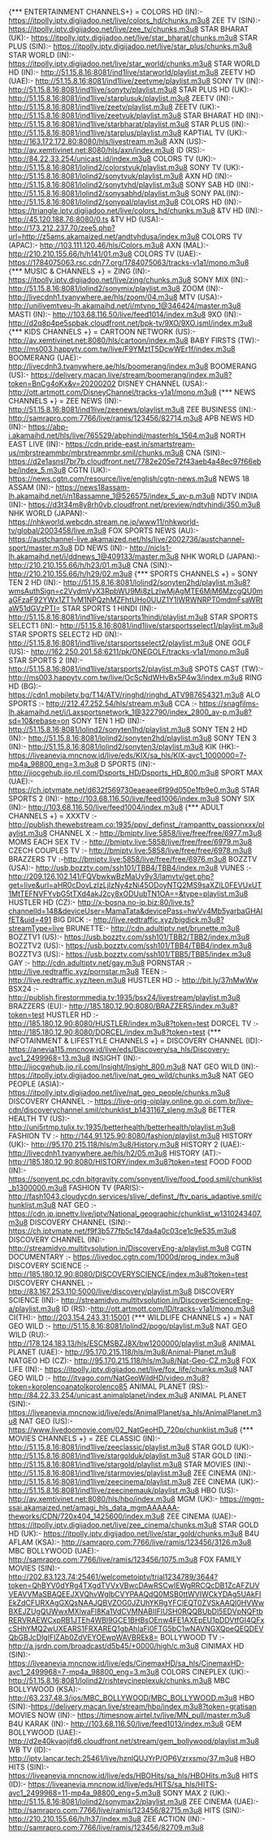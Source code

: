 {*** ENTERTAINMENT CHANNELS+} = COLORS HD (IN):- https://itpolly.iptv.digijadoo.net/live/colors_hd/chunks.m3u8 ZEE TV (SIN):- https://itpolly.iptv.digijadoo.net/live/zee_tv/chunks.m3u8 STAR BHARAT (UK):- https://itpolly.iptv.digijadoo.net/live/star_bharat/chunks.m3u8 STAR PLUS (SIN):- https://itpolly.iptv.digijadoo.net/live/star_plus/chunks.m3u8 STAR WORLD (IN):- https://itpolly.iptv.digijadoo.net/live/star_world/chunks.m3u8 STAR WORLD HD (IN):- http://51.15.8.16:8081/ind1live/starworld/playlist.m3u8 ZEETV HD (UAE):- http://51.15.8.16:8081/ind1live/zeetvme/playlist.m3u8 SONY TV (IN):- http://51.15.8.16:8081/ind1live/sonytv/playlist.m3u8 STAR PLUS HD (UK):- http://51.15.8.16:8081/ind1live/starplusuk/playlist.m3u8  ZEETV (IN):- http://51.15.8.16:8081/ind1live/zeetv/playlist.m3u8 ZEETV (UK):- http://51.15.8.16:8081/ind1live/zeetvuk/playlist.m3u8 STAR BHARAT HD  (IN):- http://51.15.8.16:8081/ind1live/starbharat/playlist.m3u8 STAR PLUS (IN):- http://51.15.8.16:8081/ind1live/starplus/playlist.m3u8 KAPTIAL TV (UK):- http://163.172.172.80:8080/hls/livestream.m3u8 AXN (US):- http://av.xemtivinet.net:8080/hls/axn/index.m3u8 ID (RS):- http://84.22.33.254/unicast.id/index.m3u8 COLORS TV (UK):- http://51.15.8.16:8081/lolind2/colorstvuk/playlist.m3u8 SONY TV (UK):- http://51.15.8.16:8081/lolind2/sonytvuk/playlist.m3u8 AXN HD (IN):- http://51.15.8.16:8081/lolind2/sonytvhd/playlist.m3u8 SONY SAB HD (IN):- http://51.15.8.16:8081/lolind2/sonysabhd/playlist.m3u8 SONY PAL(IN):- http://51.15.8.16:8081/lolind2/sonypal/playlist.m3u8 COLORS HD (IN):- https://triangle.iptv.digijadoo.net/live/colors_hd/chunks.m3u8 &TV HD (IN):- http://45.120.188.76:8080/0.ts &TV HD (USA):- http://173.212.237.70/zee5.php?url=http://z5ams.akamaized.net/andtvhdusa/index.m3u8 COLORS TV (APAC):- http://103.111.120.46/hls/Colors.m3u8 AXN (MAL):- http://210.210.155.66/h/h141/01.m3u8 COLORS TV (UAE):- https://1784075063.rsc.cdn77.org/1784075063/tracks-v1a1/mono.m3u8                                                                                                                                                                                                                                                                                                                                                                                                                                                                                                                                                                                                                                                                                                                                                                                                                                                                                                                      {*** MUSIC & CHANNELS +} = ZING (IN):- https://itpolly.iptv.digijadoo.net/live/zing/chunks.m3u8 SONY MIX (IN):-http://51.15.8.16:8081/lolind2/sonymix/playlist.m3u8  ZOOM (IN):- http://livecdnh1.tvanywhere.ae/hls/zoom/04.m3u8 MTV (USA):- http://unilivemtveu-lh.akamaihd.net/i/mtvno_1@346424/master.m3u8 MASTI (IN):- http://103.68.116.50/live/feed1014/index.m3u8 9XO (IN):- http://d2q8p4pe5spbak.cloudfront.net/bpk-tv/9XO/9XO.isml/index.m3u8  {*** KIDS CHANNELS +} = CARTOON NETWORK (US):- http://av.xemtivinet.net:8080/hls/cartoon/index.m3u8 BABY FIRSTS (TW):- http://ms003.happytv.com.tw/live/F9YMztT5DcwWEr1f/index.m3u8 BOOMERANG (UAE):- http://livecdnh3.tvanywhere.ae/hls/boomerang/index.m3u8 BOOMERANG (US):- https://delivery.macan.live/stream/boomerang/index.m3u8?token=BnCg4oKx&v=20200202 DISNEY CHANNEL (USA):- http://ott.artmott.com/DisneyChannel/tracks-v1a1/mono.m3u8
{*** NEWS CHANNELS +} = ZEE NEWS (IN):- http://51.15.8.16:8081/ind1live/zeenews/playlist.m3u8 ZEE BUSINESS (IN):- http://samrapro.com:7766/live/ramis/123456/82714.m3u8 APB NEWS HD (IN):- https://abp-i.akamaihd.net/hls/live/765529/abphindi/masterhls_1564.m3u8 NORTH EAST LIVE (IN):- https://cdn.pride-east.in/smartstream-us/mbrstreammbr/mbrstreammbr.smil/chunks.m3u8 CNA (SIN):- https://d2e1asnsl7br7b.cloudfront.net/7782e205e72f43aeb4a48ec97f66ebbe/index_5.m3u8 CGTN (UK):- https://news.cgtn.com/resource/live/english/cgtn-news.m3u8 NEWS 18 ASSAM (IN):- https://news18assam-lh.akamaihd.net/i/n18assamne_1@526575/index_5_av-p.m3u8 NDTV INDIA (IN):- https://d3t34m8y8rh0vb.cloudfront.net/preview/ndtvhindi/350.m3u8 NHK WORLD (JAPAN):- https://nhkworld.webcdn.stream.ne.jp/www11/nhkworld-tv/global/2003458/live.m3u8 FOX SPORTS NEWS (AU):- https://austchannel-live.akamaized.net/hls/live/2002736/austchannel-sport/master.m3u8 DD NEWS (IN):- http://nicls1-lh.akamaihd.net/i/ddnews_1@409133/master.m3u8 NHK WORLD (JAPAN):- http://210.210.155.66/h/h23/01.m3u8 CNA (SIN):- http://210.210.155.66/h/h29/02.m3u8            {*** SPORTS CHANNELS +} = SONY TEN 2 HD (IN):- http://51.15.8.16:8081/lolind2/sonyten2hd/playlist.m3u8?wmsAuthSign=c2VydmVyX3RpbWU9Mi8zLzIwMjAgMTE6MjM6MzcgQU0maGFzaF92YWx1ZT1vM1NPQzhMZFhtUHo0UUZ1Y1lWRWNRPT0mdmFsaWRtaW51dGVzPTI= STAR SPORTS 1 HINDI (IN):- http://51.15.8.16:8081/ind1live/starsports1hindi/playlist.m3u8 STAR SPORTS SELECT1 (IN):-  http://51.15.8.16:8081/ind1live/starsportsselect1/playlist.m3u8 STAR SPORTS SELECT2 HD (IN):- http://51.15.8.16:8081/ind1live/starsportsselect2/playlist.m3u8 ONE GOLF (US):-  http://162.250.201.58:6211/pk/ONEGOLF/tracks-v1a1/mono.m3u8 STAR SPORTS 2 (IN):- http://51.15.8.16:8081/ind1live/starsports2/playlist.m3u8 SPOTS CAST (TW):-  http://ms003.happytv.com.tw/live/OcScNdWHvBx5P4w3/index.m3u8 RING HD (BG):- https://cdn1.mobiletv.bg/T14/ATV/ringhd/ringhd_ATV987654321.m3u8 ALO SPORTS :- http://212.47.252.54/hls/stream.m3u8 CCA :- https://snagfilms-lh.akamaihd.net/i/Laxsportsnetwork_1@322790/index_2800_av-p.m3u8?sd=10&rebase=on SONY TEN 1 HD (IN):- http://51.15.8.16:8081/lolind2/sonyten1hd/playlist.m3u8 SONY TEN 2 HD (IN):-  http://51.15.8.16:8081/lolind2/sonyten2hd/playlist.m3u8 SONY TEN 3 (IN):- http://51.15.8.16:8081/lolind2/sonyten3/playlist.m3u8 KIK (HK):- https://liveanevia.mncnow.id/live/eds/KIX/sa_hls/KIX-avc1_1000000=7-mp4a_98800_eng=3.m3u8 D SPORTS (IN):- http://jiocgehub.jio.ril.com/Dsports_HD/Dsports_HD_800.m3u8 SPORT MAX (UAE):- https://ch.iptvmate.net/d632f569730eaeaee6f99d050e1fb9e0.m3u8 STAR SPORTS 2 (IN):- http://103.68.116.50/live/feed1006/index.m3u8 SONY SIX (IN):- http://103.68.116.50/live/feed1004/index.m3u8 
{*** ADULT CHANNELS +} = XXXTV :- http://publish.thewebstream.co:1935/ppv/_definst_/rampanttv_passionxxx/playlist.m3u8  CHANNEL X :- http://bmiptv.live:5858/live/free/free/6977.m3u8 MOMS EACH SEX TV :- http://bmiptv.live:5858/live/free/free/6979.m3u8  CZECH COUPLES TV :- http://bmiptv.live:5858/live/free/free/6978.m3u8 BRAZZERS TV :-http://bmiptv.live:5858/live/free/free/6976.m3u8  BOZZTV (USA):- http://usb.bozztv.com/ssh101/TBB4/TBB4/index.m3u8 VUNES :- http://209.126.102.141/FQVbwkwBzMaUy9v3/lamvtv/get.php?get=live&url=aHR0cDovLzIzLjIzNy4zNi45ODoyNTQ2MS9saXZlL0FEVUxUT1MtTEFNVFYvbG5tTXd4akJ2cy8xODUubTN1OA==&type=playlist.m3u8 HUSTLER HD (CZ):-  http://x-bosna.no-ip.biz:80/live.ts?channelId=148&deviceUser=MamaTata&devicePass=hwVv4Mb5yarbaGHAIfET&uid=491 BIG DICK :- http://live.redtraffic.xyz/bigdick.m3u8?streamType=live BRUNETTE:- http://cdn.adultiptv.net/brunette.m3u8 BOZZTV1 (US):- https://usb.bozztv.com/ssh101/TBB2/TBB2/index.m3u8 BOZZTV2 (US):- https://usb.bozztv.com/ssh101/TBB4/TBB4/index.m3u8 BOZZTV3 (US):- https://usb.bozztv.com/ssh101/TBB5/TBB5/index.m3u8 GAY :- http://cdn.adultiptv.net/gay.m3u8  PORNSTAR :- http://live.redtraffic.xyz/pornstar.m3u8 TEEN :- http://live.redtraffic.xyz/teen.m3u8 HUSTLER HD :- http://bit.ly/37nMwWw BSX24 :- http://publish.firestormmedia.tv:1935/bsx24/livestream/playlist.m3u8 BRAZZERS (EU):- http://185.180.12.90:8080/BRAZZERS/index.m3u8?token=test HUSTLER HD :- http://185.180.12.90:8080/HUSTLER/index.m3u8?token=test DORCEL TV :- http://185.180.12.90:8080/DORCEL/index.m3u8?token=test                                          {*** INFOTAINMENT & LIFESTYLE CHANNELS +} = DISCOVERY CHANNEL (ID):- https://anevia115.mncnow.id/live/eds/Discovery/sa_hls/Discovery-avc1_2499968=13.m3u8 INSIGHT (IN):- http://jiocgwhub.jio.ril.com/Insight/Insight_800.m3u8 NAT GEO WILD (IN):- https://itpolly.iptv.digijadoo.net/live/nat_geo_wild/chunks.m3u8 NAT GEO PEOPLE (ASIA):- https://itpolly.iptv.digijadoo.net/live/nat_geo_people/chunks.m3u8 DISCOVERY CHANNEL :-  https://live-orig-oiplay.online.go.oi.com.br/live-cdn/discoverychannel.smil/chunklist_b1431167_sleng.m3u8 BETTER HEALTH TV (US):- http://uni5rtmp.tulix.tv:1935/betterhealth/betterhealth/playlist.m3u8 FASHION TV :-  http://144.91.125.90:8080/fashion/playlist.m3u8 HISTORY (UK):- http://95.170.215.118/hls/m3u8/History.m3u8  HISTORY 2 (UAE):- http://livecdnh1.tvanywhere.ae/hls/h2/05.m3u8 HISTORY (AT):- http://185.180.12.90:8080/HISTORY/index.m3u8?token=test FOOD FOOD (IN):- https://sonyent.pc.cdn.bitgravity.com/sonyent/live/food_food.smil/chunklist_b1300000.m3u8 FASHION TV (PARIS):- http://fash1043.cloudycdn.services/slive/_definst_/ftv_paris_adaptive.smil/chunklist.m3u8 NAT GEO :- https://cdn.jp.jpnettv.live/jptv/National_geographic/chunklist_w1310243407.m3u8 DISCOVERY CHANNEL (SIN):- https://ch.iptvmate.net/f9f3b577fb5c147da4a0c03ce1c9e535.m3u8  DISCOVERY CHANNEL (IN):- http://streamidvo.multitvsolution.in/DiscoveryEng-a/playlist.m3u8 CGTN DOCUMENTARY :- https://livedoc.cgtn.com/1000d/prog_index.m3u8 DISCOVERY SCIENCE :- http://185.180.12.90:8080/DISCOVERYSCIENCE/index.m3u8?token=test DISCOVERY CHANNEL :- http://83.167.253.110:5000/live/discovery/playlist.m3u8 DISCOVERY SCIENCE (IN):- http://streamidvo.multitvsolution.in/DiscoverScienceEng-a/playlist.m3u8 ID (RS):-http://ott.artmott.com/ID/tracks-v1a1/mono.m3u8 CI(TH):- http://203.154.243.31:15001              {*** WILDLIFE CHANNELS +} = NAT GEO WILD :- http://51.15.8.16:8081/lolind2/pogo/playlist.m3u8 NAT GEO WILD (RU):- http://178.124.183.13/hls/ESCMSBZJ8X/bw1200000/playlist.m3u8 ANIMAL PLANET (UAE):- http://95.170.215.118/hls/m3u8/Animal-Planet.m3u8 NATGEO HD (CZ):- http://95.170.215.118/hls/m3u8/Nat-Geo-CZ.m3u8 FOX LIFE (IN):- https://itpolly.iptv.digijadoo.net/live/fox_life/chunks.m3u8 NAT GEO WILD :- http://itvago.com/NatGeoWildHD/video.m3u8?token=korolencoanatolkorolenco85 ANIMAL PLANET (RS):- http://84.22.33.254/unicast.animalplanet/index.m3u8 ANIMAL PLANET (SIN):- https://liveanevia.mncnow.id/live/eds/AnimalPlanet/sa_hls/AnimalPlanet.m3u8 NAT GEO (US):- https://www.livedoomovie.com/02_NatGeoHD_720p/chunklist.m3u8
{*** MOVIES CHANNELS +} =  ZEE CLASSIC (IN):- http://51.15.8.16:8081/ind1live/zeeclassic/playlist.m3u8 STAR GOLD (UK):- http://51.15.8.16:8081/ind1live/stargolduk/playlist.m3u8 STAR GOLD (IN):- http://51.15.8.16:8081/ind1live/stargold/playlist.m3u8 STAR MOVIES (IN):- http://51.15.8.16:8081/ind1live/starmovies/playlist.m3u8 ZEE CINEMA (IN):- http://51.15.8.16:8081/ind1live/zeecinema/playlist.m3u8 ZEE CINEMA (UK):-http://51.15.8.16:8081/ind1live/zeecinemauk/playlist.m3u8  HBO (US):- http://av.xemtivinet.net:8080/hls/hbo/index.m3u8 MGM (UK):- https://mgm-ssai.akamaized.net/amagi_hls_data_mgmAAAAAA-theworks/CDN/720x404_1425600/index.m3u8 ZEE CINEMA (UAE):-https://itpolly.iptv.digijadoo.net/live/zee_cinema/chunks.m3u8 STAR GOLD HD (UK):- https://itpolly.iptv.digijadoo.net/live/star_gold/chunks.m3u8  B4U AFLAM (KSA):- http://samrapro.com:7766/live/ramis/123456/3126.m3u8 MBC BOLLYWOOD (UAE):- http://samrapro.com:7766/live/ramis/123456/1075.m3u8 FOX FAMILY MOVIES (SIN):- http://202.83.123.74:25461/welcometoiptv/trial1234789/3644?token=QhBYV0dYRg4TXgdTVVxVBwcDAwRSCwIEWgRRCQcDB1ZcAFZUVVEAVVMaSBAQEEJXVQhvWgIbCVYPAAQdQ0MSB0ttWVIWCkYDAg5UAkFIEkZdCFURXAgGXQsNAAJQBVZOG0JZUhYKRgYFClEQT0ZVSkAAQl0HVWwBXEJZUgQUWwxMXlwaFl8Ka1VdCVMNABIIFlUSH0RQQBUbDl5EDVpNQFtbRERVRAEWCxpRB1JTEh4WBl9GCE1BHBsOEnw4FE1AXEpEU1pDDVtfGl4QFxcSHhYMQ2wUXEARS1FRXAREQ1gbAhIaFl0FTG5bC1wNAVNGXQpeQEQDEVQbGBJcDlgIFlZAb0ZdVEYOEwpWAVBREk8= BOLLYWOOD TV :- http://a.jsrdn.com/broadcast/d5b45/+0000/high/c.m3u8 CINIMAX HD (SIN):- https://liveanevia.mncnow.id/live/eds/CinemaxHD/sa_hls/CinemaxHD-avc1_2499968=7-mp4a_98800_eng=3.m3u8 COLORS CINEPLEX (UK):- http://51.15.8.16:8081/lolind2/rishteycineplexuk/chunks.m3u8 MBC BOLLYWOOD (KSA):- http://63.237.48.3/ios/MBC_BOLLYWOOD/MBC_BOLLYWOOD.m3u8 HBO (SIN):-https://delivery.macan.live/stream/hbo/index.m3u8?token=gratisan MOVIES NOW (IN):- https://timesnow.airtel.tv/live/MN_pull/master.m3u8 B4U KARAK (IN):- http://103.68.116.50/live/feed1013/index.m3u8 GEM BOLLYWOOD (UAE):- http://d2e40kvaojifd6.cloudfront.net/stream/gem_bollywood/playlist.m3u8 WB TV (ID):-http://iptv.lancar.tech:25461/live/hznlQUJYrP/OP6Vzrxsmo/37.m3u8  HBO HITS (SIN):- https://liveanevia.mncnow.id/live/eds/HBOHits/sa_hls/HBOHits.m3u8 HITS (ID):- https://liveanevia.mncnow.id/live/eds/HITS/sa_hls/HITS-avc1_2499968=11-mp4a_98800_eng=5.m3u8 SONY MAX 2 (UK):- http://51.15.8.16:8081/lolind2/sonymax2/playlist.m3u8 ZEE CINEMA (UAE):- http://samrapro.com:7766/live/ramis/123456/82715.m3u8 HITS (SIN):- http://210.210.155.66/h/h37/index.m3u8 ZEE ACTION (IN):- http://samrapro.com:7766/live/ramis/123456/82709.m3u8
